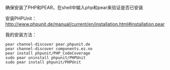 确保安装了PHP和PEAR，在shell中输入php和pear来验证是否已安装

安装PHPUnit： http://www.phpunit.de/manual/current/en/installation.html#installation.pear

我的安装方法：

	pear channel-discover pear.phpunit.de
	pear channel-discover components.ez.no
	pear install phpunit/PHP_CodeCoverage
	sudo pear uninstall phpunit/PHPUnit
	sudo pear install phpunit/PHPUnit
